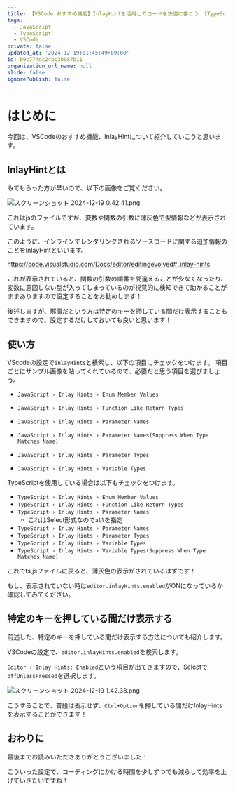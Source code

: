 ```yaml
---
title: 【VSCode おすすめ機能】InlayHintを活用してコードを快適に書こう 【TypeScript・JavaScript】
tags:
  - JavaScript
  - TypeScript
  - VSCode
private: false
updated_at: '2024-12-19T01:45:49+09:00'
id: b9c774dc24bc3b987b11
organization_url_name: null
slide: false
ignorePublish: false
---
```

# はじめに
今回は、VSCodeのおすすめ機能、InlayHintについて紹介していこうと思います。

## InlayHintとは
みてもらった方が早いので、以下の画像をご覧ください。

![スクリーンショット 2024-12-19 0.42.41.png](https://qiita-image-store.s3.ap-northeast-1.amazonaws.com/0/2778030/6022de28-3fa5-2763-e9a6-46828b30fe75.png)

これはjsのファイルですが、変数や関数の引数に薄灰色で型情報などが表示されています。

このように、インラインでレンダリングされるソースコードに関する追加情報のことをInlayHintといいます。

https://code.visualstudio.com/Docs/editor/editingevolved#_inlay-hints

これが表示されていると、関数の引数の順番を間違えることが少なくなったり、変数に意図しない型が入ってしまっているのが視覚的に検知できて助かることがままありますので設定することをお勧めします！

後述しますが、邪魔だという方は特定のキーを押している間だけ表示することもできますので、設定するだけしておいても良いと思います！

## 使い方
VScodeの設定で`inlayHints`と検索し、以下の項目にチェックをつけます。
項目ごとにサンプル画像を貼ってくれているので、必要だと思う項目を選びましょう。

- `JavaScript › Inlay Hints › Enum Member Values`
- `JavaScript › Inlay Hints › Function Like Return Types`
- `JavaScript › Inlay Hints › Parameter Names`

- `JavaScript › Inlay Hints › Parameter Names(Suppress When Type Matches Name)`
- `JavaScript › Inlay Hints › Parameter Types`
- `JavaScript › Inlay Hints › Variable Types`

TypeScriptを使用している場合は以下もチェックをつけます。
- `TypeScript › Inlay Hints › Enum Member Values`
- `TypeScript › Inlay Hints › Function Like Return Types`
- `TypeScript › Inlay Hints › Parameter Names`
    - これはSelect形式なので`all`を指定
- `TypeScript › Inlay Hints › Parameter Names`
- `TypeScript › Inlay Hints › Parameter Types`
- `TypeScript › Inlay Hints › Variable Types`
- `TypeScript › Inlay Hints › Variable Types(Suppress When Type Matches Name)`

これでts,jsファイルに戻ると、薄灰色の表示がされているはずです！

もし、表示されていない時は`editor.inlayHints.enabled`がONになっているか確認してみてください。

## 特定のキーを押している間だけ表示する

前述した、特定のキーを押している間だけ表示する方法についても紹介します。

VSCodeの設定で、`editor.inlayHints.enabled`を検索します。

`Editor › Inlay Hints: Enabled`という項目が出てきますので、Selectで`offUnlessPressed`を選択します。

![スクリーンショット 2024-12-19 1.42.38.png](https://qiita-image-store.s3.ap-northeast-1.amazonaws.com/0/2778030/20f389fd-0351-3acf-5a60-6d9a5ad3cc83.png)

こうすることで、普段は表示せず、`Ctrl+Option`を押している間だけInlayHintsを表示することができます！

## おわりに

最後までお読みいただきありがとうございました！

こういった設定で、コーディングにかける時間を少しずつでも減らして効率を上げていきたいですね！

